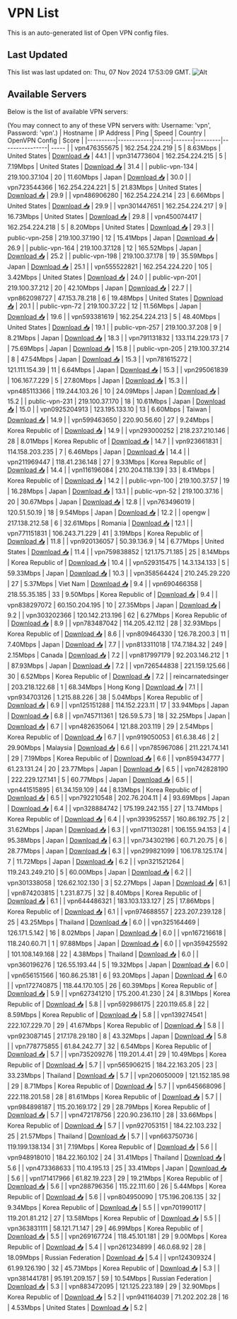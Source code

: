 # VPN List

This is an auto-generated list of Open VPN config files.

## Last Updated

This list was last updated on: Thu, 07 Nov 2024 17:53:09 GMT.
![Alt](https://repobeats.axiom.co/api/embed/186b98318ef1479477931607c1ad7d823f12451f.svg "Repobeats analytics image")

## Available Servers

Below is the list of available VPN servers:

(You may connect to any of these VPN servers with: Username: 'vpn', Password: 'vpn'.)
| Hostname | IP Address | Ping | Speed | Country | OpenVPN Config | Score |
|----------|------------|------|-------|---------|----------------| ----- |
| vpn476355675 | 162.254.224.219 | 5 | 8.63Mbps | United States | [Download 📥](./configs/server_0_US.ovpn) | 44.1 |
| vpn314773604 | 162.254.224.215 | 5 | 7.19Mbps | United States | [Download 📥](./configs/server_1_US.ovpn) | 31.4 |
| public-vpn-134 | 219.100.37.104 | 20 | 11.60Mbps | Japan | [Download 📥](./configs/server_2_JP.ovpn) | 30.0 |
| vpn723544366 | 162.254.224.221 | 5 | 21.83Mbps | United States | [Download 📥](./configs/server_3_US.ovpn) | 29.9 |
| vpn486906280 | 162.254.224.214 | 23 | 6.66Mbps | United States | [Download 📥](./configs/server_4_US.ovpn) | 29.9 |
| vpn301447651 | 162.254.224.217 | 9 | 16.73Mbps | United States | [Download 📥](./configs/server_5_US.ovpn) | 29.8 |
| vpn450074417 | 162.254.224.218 | 5 | 8.20Mbps | United States | [Download 📥](./configs/server_6_US.ovpn) | 29.3 |
| public-vpn-258 | 219.100.37.190 | 12 | 15.41Mbps | Japan | [Download 📥](./configs/server_7_JP.ovpn) | 26.9 |
| public-vpn-164 | 219.100.37.128 | 12 | 165.52Mbps | Japan | [Download 📥](./configs/server_8_JP.ovpn) | 25.2 |
| public-vpn-198 | 219.100.37.178 | 19 | 35.59Mbps | Japan | [Download 📥](./configs/server_9_JP.ovpn) | 25.1 |
| vpn555522821 | 162.254.224.220 | 105 | 3.42Mbps | United States | [Download 📥](./configs/server_10_US.ovpn) | 24.0 |
| public-vpn-201 | 219.100.37.212 | 20 | 42.10Mbps | Japan | [Download 📥](./configs/server_11_JP.ovpn) | 22.7 |
| vpn862098727 | 47.153.78.218 | 6 | 19.48Mbps | United States | [Download 📥](./configs/server_12_US.ovpn) | 20.1 |
| public-vpn-72 | 219.100.37.22 | 12 | 11.56Mbps | Japan | [Download 📥](./configs/server_13_JP.ovpn) | 19.6 |
| vpn593381619 | 162.254.224.213 | 5 | 48.40Mbps | United States | [Download 📥](./configs/server_14_US.ovpn) | 19.1 |
| public-vpn-257 | 219.100.37.208 | 9 | 8.21Mbps | Japan | [Download 📥](./configs/server_15_JP.ovpn) | 18.3 |
| vpn791131832 | 133.114.229.173 | 7 | 75.69Mbps | Japan | [Download 📥](./configs/server_16_JP.ovpn) | 15.8 |
| public-vpn-205 | 219.100.37.214 | 8 | 47.54Mbps | Japan | [Download 📥](./configs/server_17_JP.ovpn) | 15.3 |
| vpn781615272 | 121.111.154.39 | 11 | 6.64Mbps | Japan | [Download 📥](./configs/server_18_JP.ovpn) | 15.3 |
| vpn295061839 | 106.167.7.229 | 5 | 27.80Mbps | Japan | [Download 📥](./configs/server_19_JP.ovpn) | 15.3 |
| vpn485113366 | 119.244.103.26 | 10 | 24.09Mbps | Japan | [Download 📥](./configs/server_20_JP.ovpn) | 15.2 |
| public-vpn-231 | 219.100.37.170 | 18 | 10.61Mbps | Japan | [Download 📥](./configs/server_21_JP.ovpn) | 15.0 |
| vpn0925204913 | 123.195.133.10 | 13 | 6.60Mbps | Taiwan | [Download 📥](./configs/server_22_TW.ovpn) | 14.9 |
| vpn599463650 | 220.90.56.60 | 27 | 9.24Mbps | Korea Republic of | [Download 📥](./configs/server_23_KR.ovpn) | 14.9 |
| vpn293000252 | 218.237.210.146 | 28 | 8.01Mbps | Korea Republic of | [Download 📥](./configs/server_24_KR.ovpn) | 14.7 |
| vpn923661831 | 114.158.203.235 | 7 | 6.46Mbps | Japan | [Download 📥](./configs/server_25_JP.ovpn) | 14.4 |
| vpn211969447 | 118.41.236.148 | 27 | 9.33Mbps | Korea Republic of | [Download 📥](./configs/server_26_KR.ovpn) | 14.4 |
| vpn116196084 | 210.204.118.139 | 33 | 8.41Mbps | Korea Republic of | [Download 📥](./configs/server_27_KR.ovpn) | 14.2 |
| public-vpn-100 | 219.100.37.57 | 19 | 16.28Mbps | Japan | [Download 📥](./configs/server_28_JP.ovpn) | 13.1 |
| public-vpn-52 | 219.100.37.16 | 20 | 30.67Mbps | Japan | [Download 📥](./configs/server_29_JP.ovpn) | 12.8 |
| vpn763496019 | 120.51.50.19 | 18 | 9.54Mbps | Japan | [Download 📥](./configs/server_30_JP.ovpn) | 12.2 |
| opengw | 217.138.212.58 | 6 | 32.61Mbps | Romania | [Download 📥](./configs/server_31_RO.ovpn) | 12.1 |
| vpn771151831 | 106.243.71.229 | 41 | 3.19Mbps | Korea Republic of | [Download 📥](./configs/server_32_KR.ovpn) | 11.8 |
| vpn920136057 | 50.39.136.9 | 14 | 6.77Mbps | United States | [Download 📥](./configs/server_33_US.ovpn) | 11.4 |
| vpn759838852 | 121.175.71.185 | 25 | 8.14Mbps | Korea Republic of | [Download 📥](./configs/server_34_KR.ovpn) | 10.4 |
| vpn529315475 | 14.3.134.133 | 5 | 59.33Mbps | Japan | [Download 📥](./configs/server_35_JP.ovpn) | 10.3 |
| vpn358564424 | 210.245.29.220 | 27 | 5.37Mbps | Viet Nam | [Download 📥](./configs/server_36_VN.ovpn) | 9.4 |
| vpn690466358 | 218.55.35.185 | 33 | 9.50Mbps | Korea Republic of | [Download 📥](./configs/server_37_KR.ovpn) | 9.4 |
| vpn838297072 | 60.150.204.195 | 10 | 27.35Mbps | Japan | [Download 📥](./configs/server_38_JP.ovpn) | 9.2 |
| vpn303202366 | 120.142.213.196 | 62 | 6.27Mbps | Korea Republic of | [Download 📥](./configs/server_39_KR.ovpn) | 8.9 |
| vpn783487042 | 114.205.42.112 | 28 | 32.93Mbps | Korea Republic of | [Download 📥](./configs/server_40_KR.ovpn) | 8.6 |
| vpn809464330 | 126.78.200.3 | 11 | 7.40Mbps | Japan | [Download 📥](./configs/server_41_JP.ovpn) | 7.7 |
| vpn813311018 | 174.7.184.32 | 249 | 2.15Mbps | Canada | [Download 📥](./configs/server_42_CA.ovpn) | 7.2 |
| vpn817997179 | 92.203.146.212 | 1 | 87.93Mbps | Japan | [Download 📥](./configs/server_43_JP.ovpn) | 7.2 |
| vpn726544838 | 221.159.125.66 | 30 | 6.52Mbps | Korea Republic of | [Download 📥](./configs/server_44_KR.ovpn) | 7.2 |
| reincarnatedsinger | 203.218.122.68 | 1 | 68.34Mbps | Hong Kong | [Download 📥](./configs/server_45_HK.ovpn) | 7.1 |
| vpn934703126 | 1.215.88.226 | 38 | 5.04Mbps | Korea Republic of | [Download 📥](./configs/server_46_KR.ovpn) | 6.9 |
| vpn125151288 | 114.152.223.11 | 17 | 33.94Mbps | Japan | [Download 📥](./configs/server_47_JP.ovpn) | 6.8 |
| vpn745711361 | 126.59.5.73 | 18 | 32.25Mbps | Japan | [Download 📥](./configs/server_48_JP.ovpn) | 6.7 |
| vpn482635064 | 121.88.203.119 | 29 | 2.54Mbps | Korea Republic of | [Download 📥](./configs/server_49_KR.ovpn) | 6.7 |
| vpn919050053 | 61.6.38.46 | 2 | 29.90Mbps | Malaysia | [Download 📥](./configs/server_50_MY.ovpn) | 6.6 |
| vpn785967086 | 211.221.74.141 | 29 | 7.19Mbps | Korea Republic of | [Download 📥](./configs/server_51_KR.ovpn) | 6.6 |
| vpn859434777 | 61.23.131.24 | 20 | 23.77Mbps | Japan | [Download 📥](./configs/server_52_JP.ovpn) | 6.5 |
| vpn742828190 | 222.229.127.141 | 5 | 60.77Mbps | Japan | [Download 📥](./configs/server_53_JP.ovpn) | 6.5 |
| vpn441515895 | 61.34.159.109 | 44 | 8.13Mbps | Korea Republic of | [Download 📥](./configs/server_54_KR.ovpn) | 6.5 |
| vpn792210548 | 202.76.204.11 | 4 | 93.69Mbps | Japan | [Download 📥](./configs/server_55_JP.ovpn) | 6.4 |
| vpn328884742 | 175.199.242.155 | 27 | 13.74Mbps | Korea Republic of | [Download 📥](./configs/server_56_KR.ovpn) | 6.4 |
| vpn393952557 | 160.86.192.75 | 2 | 31.62Mbps | Japan | [Download 📥](./configs/server_57_JP.ovpn) | 6.3 |
| vpn171130281 | 106.155.94.153 | 4 | 95.38Mbps | Japan | [Download 📥](./configs/server_58_JP.ovpn) | 6.3 |
| vpn734302196 | 60.71.20.75 | 6 | 28.77Mbps | Japan | [Download 📥](./configs/server_59_JP.ovpn) | 6.3 |
| vpn299821099 | 106.178.125.174 | 7 | 11.72Mbps | Japan | [Download 📥](./configs/server_60_JP.ovpn) | 6.2 |
| vpn321521264 | 119.243.249.210 | 5 | 60.00Mbps | Japan | [Download 📥](./configs/server_61_JP.ovpn) | 6.2 |
| vpn301338058 | 126.62.102.130 | 3 | 52.27Mbps | Japan | [Download 📥](./configs/server_62_JP.ovpn) | 6.1 |
| vpn874203815 | 1.231.87.75 | 32 | 8.40Mbps | Korea Republic of | [Download 📥](./configs/server_63_KR.ovpn) | 6.1 |
| vpn644486321 | 183.103.133.127 | 25 | 17.86Mbps | Korea Republic of | [Download 📥](./configs/server_64_KR.ovpn) | 6.1 |
| vpn974688557 | 223.207.239.128 | 25 | 43.25Mbps | Thailand | [Download 📥](./configs/server_65_TH.ovpn) | 6.0 |
| vpn325164469 | 126.171.5.142 | 16 | 8.02Mbps | Japan | [Download 📥](./configs/server_66_JP.ovpn) | 6.0 |
| vpn167216618 | 118.240.60.71 | 1 | 97.88Mbps | Japan | [Download 📥](./configs/server_67_JP.ovpn) | 6.0 |
| vpn359425592 | 101.108.149.168 | 22 | 4.38Mbps | Thailand | [Download 📥](./configs/server_68_TH.ovpn) | 6.0 |
| vpn360196276 | 126.55.193.44 | 5 | 19.32Mbps | Japan | [Download 📥](./configs/server_69_JP.ovpn) | 6.0 |
| vpn656151566 | 160.86.25.181 | 6 | 93.20Mbps | Japan | [Download 📥](./configs/server_70_JP.ovpn) | 6.0 |
| vpn172740875 | 118.44.170.105 | 26 | 60.39Mbps | Korea Republic of | [Download 📥](./configs/server_71_KR.ovpn) | 5.9 |
| vpn627341210 | 175.200.41.230 | 24 | 8.31Mbps | Korea Republic of | [Download 📥](./configs/server_72_KR.ovpn) | 5.8 |
| vpn592986175 | 220.119.65.8 | 22 | 8.59Mbps | Korea Republic of | [Download 📥](./configs/server_73_KR.ovpn) | 5.8 |
| vpn139274541 | 222.107.229.70 | 29 | 41.67Mbps | Korea Republic of | [Download 📥](./configs/server_74_KR.ovpn) | 5.8 |
| vpn923087145 | 217.178.29.180 | 8 | 43.32Mbps | Japan | [Download 📥](./configs/server_75_JP.ovpn) | 5.8 |
| vpn778775855 | 61.84.242.77 | 32 | 6.54Mbps | Korea Republic of | [Download 📥](./configs/server_76_KR.ovpn) | 5.7 |
| vpn735209276 | 119.201.4.41 | 29 | 10.49Mbps | Korea Republic of | [Download 📥](./configs/server_77_KR.ovpn) | 5.7 |
| vpn565906215 | 184.22.163.205 | 23 | 33.23Mbps | Thailand | [Download 📥](./configs/server_78_TH.ovpn) | 5.7 |
| vpn206050009 | 121.152.185.98 | 29 | 8.71Mbps | Korea Republic of | [Download 📥](./configs/server_79_KR.ovpn) | 5.7 |
| vpn645668096 | 222.118.201.58 | 28 | 81.61Mbps | Korea Republic of | [Download 📥](./configs/server_80_KR.ovpn) | 5.7 |
| vpn984898187 | 115.20.169.172 | 29 | 28.79Mbps | Korea Republic of | [Download 📥](./configs/server_81_KR.ovpn) | 5.7 |
| vpn472178756 | 220.90.236.110 | 28 | 33.66Mbps | Korea Republic of | [Download 📥](./configs/server_82_KR.ovpn) | 5.7 |
| vpn927053151 | 184.22.103.232 | 25 | 21.57Mbps | Thailand | [Download 📥](./configs/server_83_TH.ovpn) | 5.7 |
| vpn663750736 | 119.199.138.134 | 31 | 7.19Mbps | Korea Republic of | [Download 📥](./configs/server_84_KR.ovpn) | 5.6 |
| vpn948918010 | 184.22.160.102 | 24 | 31.41Mbps | Thailand | [Download 📥](./configs/server_85_TH.ovpn) | 5.6 |
| vpn473368633 | 110.4.195.13 | 25 | 33.41Mbps | Japan | [Download 📥](./configs/server_86_JP.ovpn) | 5.6 |
| vpn171417966 | 61.82.19.223 | 29 | 19.21Mbps | Korea Republic of | [Download 📥](./configs/server_87_KR.ovpn) | 5.6 |
| vpn288796356 | 115.22.111.60 | 26 | 5.44Mbps | Korea Republic of | [Download 📥](./configs/server_88_KR.ovpn) | 5.6 |
| vpn804950090 | 175.196.206.135 | 32 | 9.34Mbps | Korea Republic of | [Download 📥](./configs/server_89_KR.ovpn) | 5.5 |
| vpn701990117 | 119.201.81.212 | 27 | 13.58Mbps | Korea Republic of | [Download 📥](./configs/server_90_KR.ovpn) | 5.5 |
| vpn363831111 | 58.121.71.147 | 29 | 46.99Mbps | Korea Republic of | [Download 📥](./configs/server_91_KR.ovpn) | 5.5 |
| vpn269167724 | 118.45.101.181 | 29 | 9.00Mbps | Korea Republic of | [Download 📥](./configs/server_92_KR.ovpn) | 5.4 |
| vpn261234899 | 46.0.68.92 | 28 | 18.09Mbps | Russian Federation | [Download 📥](./configs/server_93_RU.ovpn) | 5.4 |
| vpn124309324 | 61.99.126.190 | 32 | 45.73Mbps | Korea Republic of | [Download 📥](./configs/server_94_KR.ovpn) | 5.3 |
| vpn381441781 | 95.191.209.157 | 59 | 10.54Mbps | Russian Federation | [Download 📥](./configs/server_95_RU.ovpn) | 5.3 |
| vpn883472095 | 121.125.223.189 | 29 | 32.90Mbps | Korea Republic of | [Download 📥](./configs/server_96_KR.ovpn) | 5.2 |
| vpn941164039 | 71.202.202.28 | 16 | 4.53Mbps | United States | [Download 📥](./configs/server_97_US.ovpn) | 5.2 |

